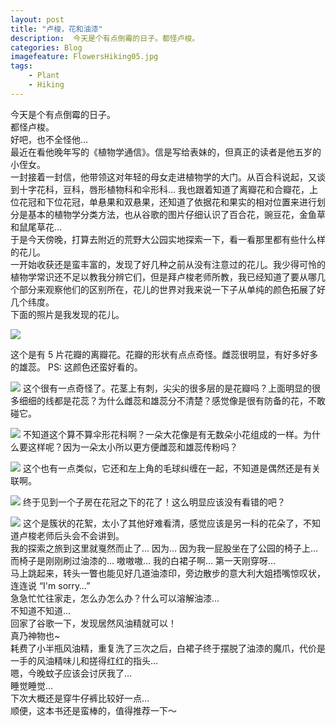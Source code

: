 ```yaml
---
layout: post
title: "卢梭，花和油漆"
description:  今天是个有点倒霉的日子。都怪卢梭。  
categories: Blog
imagefeature: FlowersHiking05.jpg
tags:
    - Plant 
    - Hiking  
---
```


今天是个有点倒霉的日子。  
都怪卢梭。  
好吧，也不全怪他…  
最近在看他晚年写的《植物学通信》。信是写给表妹的，但真正的读者是他五岁的小侄女。  
一封接着一封信，他带领这对年轻的母女走进植物学的大门。从百合科说起，又谈到十字花科，豆科，唇形植物科和伞形科… 我也跟着知道了离瓣花和合瓣花，上位花冠和下位花冠，单悬果和双悬果，还知道了依据花和果实的相对位置来进行划分是基本的植物学分类方法，也从谷歌的图片仔细认识了百合花，豌豆花，金鱼草和鼠尾草花…  
于是今天傍晚，打算去附近的荒野大公园实地探索一下，看一看那里都有些什么样的花儿。  
一开始收获还是蛮丰富的，发现了好几种之前从没有注意过的花儿。我少得可怜的植物学常识还不足以教我分辨它们，但是拜卢梭老师所教，我已经知道了要从哪几个部分来观察他们的区别所在，花儿的世界对我来说一下子从单纯的颜色拓展了好几个纬度。  
下面的照片是我发现的花儿。  

![](/images/Flowers/FlowersHiking01.jpg)

这个是有 5 片花瓣的离瓣花。花瓣的形状有点点奇怪。雌蕊很明显，有好多好多的雄蕊。
PS: 这颜色还蛮好看的。  

![](/images/Flowers/FlowersHiking02.jpg)
这个很有一点奇怪了。花茎上有刺，尖尖的很多层的是花瓣吗？上面明显的很多细细的线都是花蕊？为什么雌蕊和雄蕊分不清楚？感觉像是很有防备的花，不敢碰它。  

![](/images/Flowers/FlowersHiking03.jpg)
不知道这个算不算伞形花科啊？一朵大花像是有无数朵小花组成的一样。为什么要这样呢？因为一朵太小所以更方便雌蕊和雄蕊传粉吗？  

![](/images/Flowers/FlowersHiking04.jpg)
这个也有一点类似，它还和左上角的毛球纠缠在一起，不知道是偶然还是有关联啊。  

![](/images/Flowers/FlowersHiking05.jpg)
终于见到一个子房在花冠之下的花了！这么明显应该没有看错的吧？  

![](/images/Flowers/FlowersHiking06.jpg)
这个是簇状的花絮，太小了其他好难看清，感觉应该是另一科的花朵了，不知道卢梭老师后头会不会讲到。  
我的探索之旅到这里就戛然而止了… 因为… 因为我一屁股坐在了公园的椅子上… 而椅子是刚刚刷过油漆的… 嗷嗷嗷… 我的白裙子啊… 第一天刚穿呀…  
马上跳起来，转头一瞥也能见好几道油漆印，旁边散步的意大利大姐捂嘴惊叹状，连连说 “I'm sorry…”  
急急忙忙往家走，怎么办怎么办？什么可以溶解油漆…  
不知道不知道…  
回家了谷歌一下，发现居然风油精就可以！  
真乃神物也~  
耗费了小半瓶风油精，重复洗了三次之后，白裙子终于摆脱了油漆的魔爪，代价是一手的风油精味儿和搓得红红的指头…  
嗯，今晚蚊子应该会讨厌我了…  
睡觉睡觉…  
下次大概还是穿牛仔裤比较好一点…  
顺便，这本书还是蛮棒的，值得推荐一下～  
